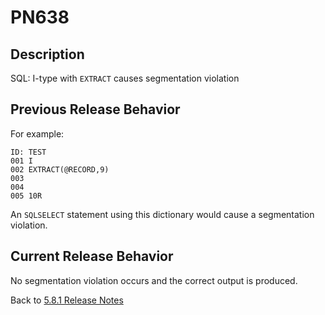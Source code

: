 # PN638

<PageHeader />

## Description

SQL: I-type with `EXTRACT` causes segmentation violation

## Previous Release Behavior

For example:

```
ID: TEST
001 I
002 EXTRACT(@RECORD,9)
003
004
005 10R
```

An `SQLSELECT` statement using this dictionary would cause a segmentation violation.

## Current Release Behavior

No segmentation violation occurs and the correct output is produced.

Back to [5.8.1 Release Notes](./../README.md)
  
<PageFooter />
